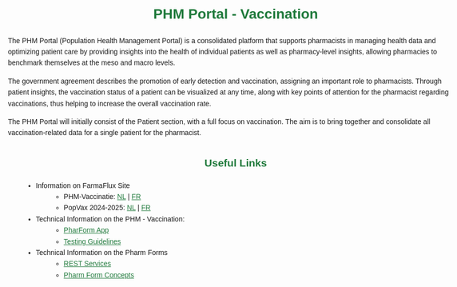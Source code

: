<div>
  
  <style>
    body {
      font-family: Calibri, sans-serif;
      line-height: 1.6;
      max-width: 960px;
      margin: auto;
      padding: 1.5rem;
    }
  
    h1, h2 {
      color: #207a3c;
      text-align: center;
      margin-top: 2rem;
    }
  
    img {
      display: block;
      margin: 1rem auto;
    }
  
    i {
      display: block;
      text-align: center;
      font-style: italic;
      font-size: 1.1rem;
      color: #555;
    }
  
    ul, ol {
      margin-left: 2rem;
    }
  
    a {
      color: #207a3c;
    }
  
    a:hover {
      text-decoration: underline;
    }
  </style>
   
  # PHM Portal - Vaccination
  The PHM Portal (Population Health Management Portal) is a consolidated platform that supports pharmacists in managing health data and optimizing patient care by providing insights into the health of individual patients as well as pharmacy-level insights, allowing pharmacies to benchmark themselves at the meso and macro levels.
  
  The government agreement describes the promotion of early detection and vaccination, assigning an important role to pharmacists. Through patient insights, the vaccination status of a patient can be visualized at any time, along with key points of attention for the pharmacist regarding vaccinations, thus helping to increase the overall vaccination rate.
  
  The PHM Portal will initially consist of the Patient section, with a full focus on vaccination. The aim is to bring together and consolidate all vaccination-related data for a single patient for the pharmacist.
  
  ## Useful Links
  - Information on FarmaFlux Site
      - PHM-Vaccinatie: [NL](https://www.farmaflux.be/nl-BE/CareInitiatives/VACC/phm-vaccinatie~248NL) | [FR](https://www.farmaflux.be/fr-BE/CareInitiatives/VACC/phm-vaccination~248FR)
      - PopVax 2024-2025: [NL](https://www.farmaflux.be/nl-BE/CareInitiatives/VACC/popvax-2024-2025~249FR) | [FR](https://www.farmaflux.be/fr-BE/CareInitiatives/VACC/popvax-2024-2025~249FR)
  - Technical Information on the PHM - Vaccination: 
    - [PharForm App](PharmForm_PHM.md)
    - [Testing Guidelines](Testing_PHM.md)
  - Technical Information on the Pharm Forms
    - [REST Services](https://apbcommunity.atlassian.net/wiki/spaces/FLUX/pages/105251339/Pharm+Forms+-+REST+Services)
    - [Pharm Form Concepts](https://apbcommunity.atlassian.net/wiki/spaces/FLUX/pages/105251325/Pharm+Form+Concepts)
   
</div>

